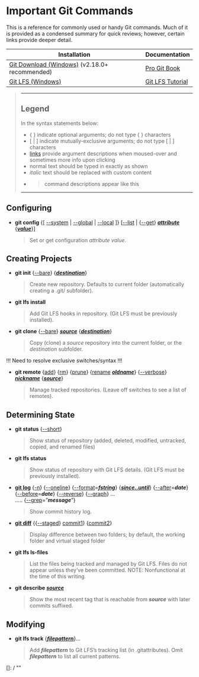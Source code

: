 # Important Git Commands

This is a reference for commonly used or handy Git commands.  Much of it is provided as a condensed summary for quick reviews; however, certain links provide deeper detail.

|Installation                                                                        |Documentation                                                         |
|------------------------------------------------------------------------------------|--------------------------------------------------------------------|
|[Git Download (Windows)](https://git-for-windows.github.io/) (v2.18.0+ recommended) |[Pro Git Book](http://git-scm.com/book)                             |
|[Git LFS (Windows)](https://git-lfs.github.com/)                                    |[Git LFS Tutorial](https://github.com/git-lfs/git-lfs/wiki/Tutorial)|

>-------------------------------------------------------------------------------
>
> ## Legend
>
> In the syntax statements below:  
> * { } indicate optional arguments; do not type { } characters
> * [ | ] indicate mutually-exclusive arguments; do not type [ | ] characters
> * [links] provide argument descriptions when moused-over and sometimes more info upon clicking
> * normal text should be typed in exactly as shown
> * *italic* text should be replaced with custom content
> * > command descriptions appear like this
>
> [links]: / "hints"
>
>-------------------------------------------------------------------------------

## Configuring

* __git config__  {[ [--system] | [--global] | [--local] ]}  [[--list] | {[--get]} __*[attribute]*__  {__*[value]*__}]  
  > Set or get configuration *attribute value*.

[--system]: / "Apply to system settings; stored in <installfolder>/etc/gitconfig"
[--global]: / "Apply to global settings; stored in <user>/.gitconfig"
[--local]: / "Apply to local settings; stored in <repository>/.git/config"
[--list]: / "List the attributes in the indicated settings"
[--get]: / "Get \"attribute’s\" value"
[attribute]: / "Configuration attribute to retrieve or change"
[value]: / "Content to assign to the \"attribute\""

## Creating Projects

* __git init__  {[--bare]}  {__*[destination]*__}
  > Create new repository.  Defaults to current folder (automatically creating a .git/ subfolder).

* __git lfs install__
  > Add Git LFS hooks in repository.  (Git LFS must be previously installed).

* __git clone__ {[--bare]} __*[source]*__ {__*[destination]*__}
  > Copy (clone) a *source* repository into the current folder, or the *destination* subfolder.

[--bare]: / "Create a repository with no working tree that is suitable for a remote repository; right in current folder (no .git/ subfolder)"
[destination]: / "Optional subfolder destination.  When used with \"--bare\", convention is to end destination with \".git\""

!!! Need to resolve exclusive switches/syntax !!!
* __git remote__ {[add]} {[rm]} {[prune]} {[rename] __*[oldname]*__} {[--verbose]}  __*[nickname]*__ {__*[source]*__}
  > Manage tracked repositories.  (Leave off switches to see a list of remotes).

[add]: / "Creates a new entry called \"nickname\" for a remote repository \"source\""
[rm]: / "Deletes the \"nickname\" remote reference"
[prune]: / "Deletes all stale remote-tracking branches that have already been removed from the repository"
[rename]: / "Changes the remote's nickname from \"oldname\" to \"nickname\""
[oldname]: / "Nickname to change"
[--verbose]: / "Shows source URL for nickname(s)"
[nickname]: / "The short name to refer to the remote repository \"source\""
[source]: / "The url of the remote repository"

## Determining State
* __git status__ {[--short]}
  > Show status of repository (added, deleted, modified, untracked, copied, and renamed files)

[--short]: / "Displays in a simplified format"

* __git lfs status__
  > Show status of repository with Git LFS details.  (Git LFS must be previously installed). 

* __[git log]__ {[-n]} {[--oneline]} {[--format]=__*[fstring]*__} {__*[since..until]*__} {[--after]=__*date*__} {[--before]=__*date*__} {[--reverse]} {[--graph]} ...  
..... {[--grep]=”__*message*__”} 

  > Show commit history log.

[git log]: https://git-scm.com/docs/git-log "Go to online docs"
[-n]: / "-n limits display to n commits"
[--oneline]: / "Displays a condensed history of the commits"
[--format]: / "Formats the display"
[fstring]: https://git-scm.com/docs/git-log#_pretty_formats "May be: oneline, short, medium, full, fuller, email, raw, and \"%str\".  
NOTE: Use email format to see the whole commit message, word-wrapped, on the screen."
[since..until]: / "Limits display to commits between named \"since\" and \"until\" points."
[--after]: / "Limits display to commits after the given date"
[--before]: / "Limits display to commits before the given date"
[--reverse]: / "Displays commits in reverse order"
[--graph]: / "Displays commits with text-based graphical representation of relationship"
[--grep]: / "Displays only commits that match a portion of the message"

* __[git diff]__ {{[--staged]} [commit1]} {[commit2]}
  > Display difference between two folders; by default, the working folder and virtual staged folder

[git diff]: https://git-scm.com/docs/git-diff "Go to online docs"
[--staged]: / "Shows difference between virtual staged folder and named \"commit1\""
[commit1]: / "The named commit point to compare against the virtual staged folder (if \"--staged\" given) or \"commit2\""
[commit2]: / "The named commit point to compare against \"commit1\""

* __git lfs ls-files__
  > List the files being tracked and managed by Git LFS.  Files do not appear unless they’ve been committed. NOTE: Nonfunctional at the time of this writing.

* __git describe__ __*[source][desc_source]*__
  > Show the most recent tag that is reachable from __*source*__ with later commits suffixed.

[desc_source]: / "The commit to get information on"

## Modifying

* __git lfs track__ {__*[filepattern]*__}…
  > Add __*filepattern*__ to Git LFS’s tracking list (in .gitattributes).  Omit __*filepattern*__ to list all current patterns.

[filepattern]: / "a string of path and filename, with or without wildcards, indicating the files that Git LFS should manage (instead of just Git).  Use apostrophes (single-quotes) around filepattern to prevent the shell from expanding wildcards into unexpected absolute names."

[]: / ""

